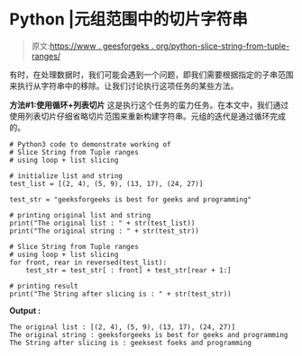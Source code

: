 # Python |元组范围中的切片字符串

> 原文:[https://www . geesforgeks . org/python-slice-string-from-tuple-ranges/](https://www.geeksforgeeks.org/python-slice-string-from-tuple-ranges/)

有时，在处理数据时，我们可能会遇到一个问题，即我们需要根据指定的子串范围来执行从字符串中的移除。让我们讨论执行这项任务的某些方法。

**方法#1:使用循环+列表切片**
这是执行这个任务的蛮力任务。在本文中，我们通过使用列表切片仔细省略切片范围来重新构建字符串。元组的迭代是通过循环完成的。

```
# Python3 code to demonstrate working of
# Slice String from Tuple ranges
# using loop + list slicing

# initialize list and string 
test_list = [(2, 4), (5, 9), (13, 17), (24, 27)]

test_str = "geeksforgeeks is best for geeks and programming"

# printing original list and string
print("The original list : " + str(test_list))
print("The original string : " + str(test_str))

# Slice String from Tuple ranges
# using loop + list slicing
for front, rear in reversed(test_list):
    test_str = test_str[ : front] + test_str[rear + 1:]

# printing result
print("The String after slicing is : " + str(test_str))
```

**Output :**

```
The original list : [(2, 4), (5, 9), (13, 17), (24, 27)]
The original string : geeksforgeeks is best for geeks and programming
The String after slicing is : geeksest foeks and programming

```